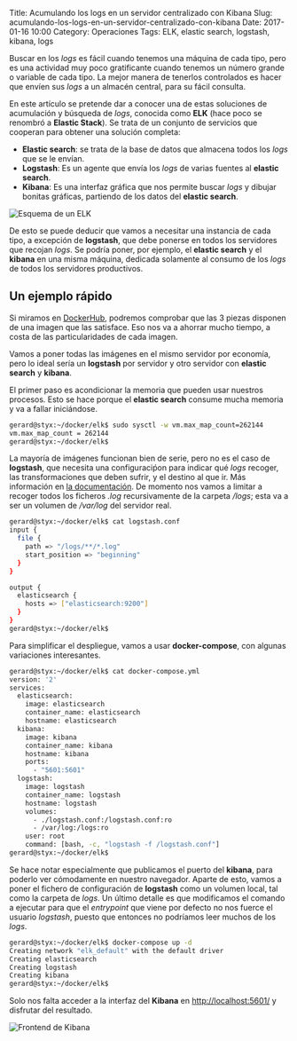 Title: Acumulando los logs en un servidor centralizado con Kibana
Slug: acumulando-los-logs-en-un-servidor-centralizado-con-kibana
Date: 2017-01-16 10:00
Category: Operaciones
Tags: ELK, elastic search, logstash, kibana, logs



Buscar en los *logs* es fácil cuando tenemos una máquina de cada tipo, pero es una actividad muy poco gratificante cuando tenemos un número grande o variable de cada tipo. La mejor manera de tenerlos controlados es hacer que envíen sus *logs* a un almacén central, para su fácil consulta.

En este artículo se pretende dar a conocer una de estas soluciones de acumulación y búsqueda de *logs*, conocida como **ELK** (hace poco se renombró a **Elastic Stack**). Se trata de un conjunto de servicios que cooperan para obtener una solución completa:

* **Elastic search**: se trata de la base de datos que almacena todos los *logs* que se le envían.
* **Logstash**: Es un agente que envía los *logs* de varias fuentes al **elastic search**.
* **Kibana**: Es una interfaz gráfica que nos permite buscar *logs* y dibujar bonitas gráficas, partiendo de los datos del **elastic search**.

![Esquema de un ELK]({filename}/images/the-elk-stack.jpg)

De esto se puede deducir que vamos a necesitar una instancia de cada tipo, a excepción de **logstash**, que debe ponerse en todos los servidores que recojan *logs*. Se podría poner, por ejemplo, el **elastic search** y el **kibana** en una misma máquina, dedicada solamente al consumo de los *logs* de todos los servidores productivos.

## Un ejemplo rápido

Si miramos en [DockerHub](https://hub.docker.com/), podremos comprobar que las 3 piezas disponen de una imagen que las satisface. Eso nos va a ahorrar mucho tiempo, a costa de las particularidades de cada imagen.

Vamos a poner todas las imágenes en el mismo servidor por economía, pero lo ideal sería un **logstash** por servidor y otro servidor con **elastic search** y **kibana**.

El primer paso es acondicionar la memoria que pueden usar nuestros procesos. Esto se hace porque el **elastic search** consume mucha memoria y va a fallar iniciándose.

```bash
gerard@styx:~/docker/elk$ sudo sysctl -w vm.max_map_count=262144
vm.max_map_count = 262144
gerard@styx:~/docker/elk$ 
```

La mayoría de imágenes funcionan bien de serie, pero no es el caso de **logstash**, que necesita una configuraciṕon para indicar qué *logs* recoger, las transformaciones que deben sufrir, y el destino al que ir. Más información en [la documentación](https://www.elastic.co/guide/en/logstash/current/index.html). De momento nos vamos a limitar a recoger todos los ficheros *.log* recursivamente de la carpeta */logs*; esta va a ser un volumen de */var/log* del servidor real.

```bash
gerard@styx:~/docker/elk$ cat logstash.conf 
input {
  file {
    path => "/logs/**/*.log"
    start_position => "beginning"
  }
}

output {
  elasticsearch {
    hosts => ["elasticsearch:9200"]
  }
}
gerard@styx:~/docker/elk$ 
```

Para simplificar el despliegue, vamos a usar **docker-compose**, con algunas variaciones interesantes.

```bash
gerard@styx:~/docker/elk$ cat docker-compose.yml 
version: '2'
services:
  elasticsearch:
    image: elasticsearch
    container_name: elasticsearch
    hostname: elasticsearch
  kibana:
    image: kibana
    container_name: kibana
    hostname: kibana
    ports:
      - "5601:5601"
  logstash:
    image: logstash
    container_name: logstash
    hostname: logstash
    volumes:
      - ./logstash.conf:/logstash.conf:ro
      - /var/log:/logs:ro
    user: root
    command: [bash, -c, "logstash -f /logstash.conf"]
gerard@styx:~/docker/elk$ 
```

Se hace notar especialmente que publicamos el puerto del **kibana**, para poderlo ver cómodamente en nuestro navegador. Aparte de esto, vamos a poner el fichero de configuración de **logstash** como un volumen local, tal como la carpeta de *logs*. Un último detalle es que modificamos el comando a ejecutar para que el *entrypoint* que viene por defecto no nos fuerce el usuario *logstash*, puesto que entonces no podríamos leer muchos de los *logs*.

```bash
gerard@styx:~/docker/elk$ docker-compose up -d
Creating network "elk_default" with the default driver
Creating elasticsearch
Creating logstash
Creating kibana
gerard@styx:~/docker/elk$ 
```

Solo nos falta acceder a la interfaz del **Kibana** en <http://localhost:5601/> y disfrutar del resultado.

![Frontend de Kibana]({filename}/images/kibana-frontend.jpg)
